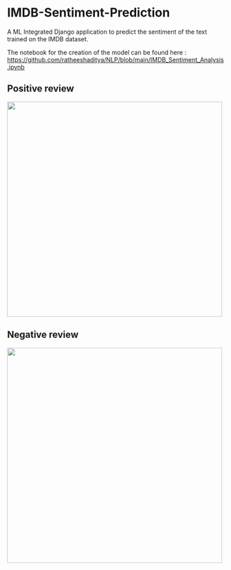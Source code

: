 # IMDB-Sentiment-Prediction
A ML Integrated Django application to predict the sentiment of the text trained on the IMDB dataset.

The notebook for the creation of the model can be found here : https://github.com/ratheeshaditya/NLP/blob/main/IMDB_Sentiment_Analysis.ipynb


<h2>Positive review</h2>
<img src="https://user-images.githubusercontent.com/15837342/96734934-b3bd2500-13c3-11eb-8123-5cb2a04e2298.gif" height="500" width="500">

<h2>Negative review</h2>
<img src="https://user-images.githubusercontent.com/15837342/96735656-760ccc00-13c4-11eb-9449-5220f3179a79.gif" height="500" width="500">
